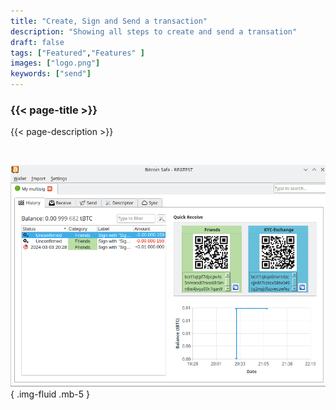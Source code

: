 ```yaml
---
title: "Create, Sign and Send a transaction"
description: "Showing all steps to create and send a transation"
draft: false
tags: ["Featured","Features" ]
images: ["logo.png"]
keywords: ["send"]
---
```


### {{< page-title >}} 
{{< page-description >}} 

<br>



![](https://raw.githubusercontent.com/andreasgriffin/bitcoin-safe/refs/heads/main/docs/send.gif)
{ .img-fluid .mb-5 }

